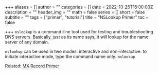 +++
aliases = []
author = ""
categories = []
date = 2022-10-25T16:00:00Z
description = ""
header_img = ""
math = false
series = []
short = false
subtitle = ""
tags = ["primer", "tutorial"]
title = "NSLookup Primer"
toc = false

+++
`nslookup` is a command-line tool used for testing and troubleshooting DNS servers. Basically, just as its name says, it will lookup for the name server of any domain.

`nslookup` can be used in two modes: interactive and non-interactive. to initiate interactive mode, type the command name only: `nslookup`

Related: [MX Record Primer](/posts/mx-record-primer "MX Record Primer")